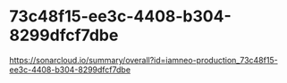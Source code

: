 # 73c48f15-ee3c-4408-b304-8299dfcf7dbe
https://sonarcloud.io/summary/overall?id=iamneo-production_73c48f15-ee3c-4408-b304-8299dfcf7dbe
